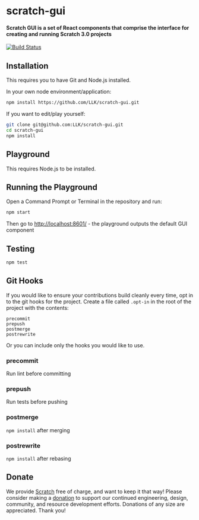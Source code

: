 # scratch-gui
#### Scratch GUI is a set of React components that comprise the interface for creating and running Scratch 3.0 projects

[![Build Status](https://travis-ci.com/LLK/scratch-gui.svg?token=Yfq2ryN1BwaxDME69Lnc&branch=master)](https://travis-ci.com/LLK/scratch-gui)

## Installation
This requires you to have Git and Node.js installed.

In your own node environment/application:
```bash
npm install https://github.com/LLK/scratch-gui.git
```
If you want to edit/play yourself:
```bash
git clone git@github.com:LLK/scratch-gui.git
cd scratch-gui
npm install
```

## Playground
This requires Node.js to be installed.

## Running the Playground
Open a Command Prompt or Terminal in the repository and run:
```bash
npm start
```
Then go to [http://localhost:8601/](http://localhost:8601/) - the playground outputs the default GUI component

## Testing
```bash
npm test
```

## Git Hooks
If you would like to ensure your contributions build cleanly every time, opt in
to the git hooks for the project. Create a file called `.opt-in` in the root of
the project with the contents:

```
precommit
prepush
postmerge
postrewrite
```

Or you can include only the hooks you would like to use.

### precommit
Run lint before committing

### prepush
Run tests before pushing

### postmerge
`npm install` after merging

### postrewrite
`npm install` after rebasing

## Donate
We provide [Scratch](https://scratch.mit.edu) free of charge, and want to keep it that way! Please consider making a [donation](https://secure.donationpay.org/scratchfoundation/) to support our continued engineering, design, community, and resource development efforts. Donations of any size are appreciated. Thank you!
